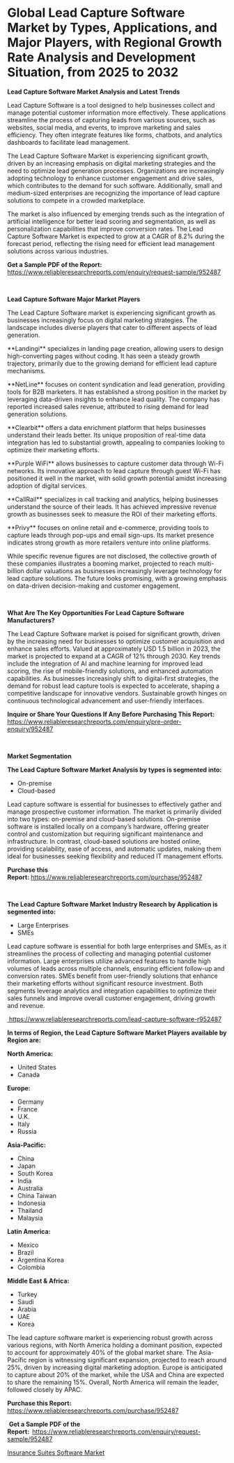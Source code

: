 <p><h1>Global Lead Capture Software Market by Types, Applications, and Major Players, with Regional Growth Rate Analysis and Development Situation, from 2025 to 2032</h1></p><p><strong>Lead Capture Software Market Analysis and Latest Trends</strong></p>
<p><p>Lead Capture Software is a tool designed to help businesses collect and manage potential customer information more effectively. These applications streamline the process of capturing leads from various sources, such as websites, social media, and events, to improve marketing and sales efficiency. They often integrate features like forms, chatbots, and analytics dashboards to facilitate lead management.</p><p>The Lead Capture Software Market is experiencing significant growth, driven by an increasing emphasis on digital marketing strategies and the need to optimize lead generation processes. Organizations are increasingly adopting technology to enhance customer engagement and drive sales, which contributes to the demand for such software. Additionally, small and medium-sized enterprises are recognizing the importance of lead capture solutions to compete in a crowded marketplace.</p><p>The market is also influenced by emerging trends such as the integration of artificial intelligence for better lead scoring and segmentation, as well as personalization capabilities that improve conversion rates. The Lead Capture Software Market is expected to grow at a CAGR of 8.2% during the forecast period, reflecting the rising need for efficient lead management solutions across various industries.</p></p>
<p><strong>Get a Sample PDF of the Report:&nbsp;</strong> <a href="https://www.reliableresearchreports.com/enquiry/request-sample/952487?utm_campaign=2652&utm_medium=2&utm_source=Github&utm_content=ia&utm_term=07032025&utm_id=lead-capture-software">https://www.reliableresearchreports.com/enquiry/request-sample/952487</a></p>
<p>&nbsp;</p>
<p><strong>Lead Capture Software Major Market Players</strong></p>
<p><p>The Lead Capture Software market is experiencing significant growth as businesses increasingly focus on digital marketing strategies. The landscape includes diverse players that cater to different aspects of lead generation.</p><p>**Landingi** specializes in landing page creation, allowing users to design high-converting pages without coding. It has seen a steady growth trajectory, primarily due to the growing demand for efficient lead capture mechanisms.</p><p>**NetLine** focuses on content syndication and lead generation, providing tools for B2B marketers. It has established a strong position in the market by leveraging data-driven insights to enhance lead quality. The company has reported increased sales revenue, attributed to rising demand for lead generation solutions.</p><p>**Clearbit** offers a data enrichment platform that helps businesses understand their leads better. Its unique proposition of real-time data integration has led to substantial growth, appealing to companies looking to optimize their marketing efforts.</p><p>**Purple WiFi** allows businesses to capture customer data through Wi-Fi networks. Its innovative approach to lead capture through guest Wi-Fi has positioned it well in the market, with solid growth potential amidst increasing adoption of digital services.</p><p>**CallRail** specializes in call tracking and analytics, helping businesses understand the source of their leads. It has achieved impressive revenue growth as businesses seek to measure the ROI of their marketing efforts.</p><p>**Privy** focuses on online retail and e-commerce, providing tools to capture leads through pop-ups and email sign-ups. Its market presence indicates strong growth as more retailers venture into online platforms.</p><p>While specific revenue figures are not disclosed, the collective growth of these companies illustrates a booming market, projected to reach multi-billion dollar valuations as businesses increasingly leverage technology for lead capture solutions. The future looks promising, with a growing emphasis on data-driven decision-making and customer engagement.</p></p>
<p>&nbsp;</p>
<p><strong>What Are The Key Opportunities For Lead Capture Software Manufacturers?</strong></p>
<p><p>The Lead Capture Software market is poised for significant growth, driven by the increasing need for businesses to optimize customer acquisition and enhance sales efforts. Valued at approximately USD 1.5 billion in 2023, the market is projected to expand at a CAGR of 12% through 2030. Key trends include the integration of AI and machine learning for improved lead scoring, the rise of mobile-friendly solutions, and enhanced automation capabilities. As businesses increasingly shift to digital-first strategies, the demand for robust lead capture tools is expected to accelerate, shaping a competitive landscape for innovative vendors. Sustainable growth hinges on continuous technological advancement and user-friendly interfaces.</p></p>
<p><strong>Inquire or Share Your Questions If Any Before Purchasing This Report:</strong> <a href="https://www.reliableresearchreports.com/enquiry/pre-order-enquiry/952487?utm_campaign=2652&utm_medium=2&utm_source=Github&utm_content=ia&utm_term=07032025&utm_id=lead-capture-software">https://www.reliableresearchreports.com/enquiry/pre-order-enquiry/952487</a></p>
<p>&nbsp;</p>
<p><strong>Market Segmentation</strong></p>
<p><strong>The Lead Capture Software Market Analysis by types is segmented into:</strong></p>
<p><ul><li>On-premise</li><li>Cloud-based</li></ul></p>
<p><p>Lead capture software is essential for businesses to effectively gather and manage prospective customer information. The market is primarily divided into two types: on-premise and cloud-based solutions. On-premise software is installed locally on a company’s hardware, offering greater control and customization but requiring significant maintenance and infrastructure. In contrast, cloud-based solutions are hosted online, providing scalability, ease of access, and automatic updates, making them ideal for businesses seeking flexibility and reduced IT management efforts.</p></p>
<p><strong>Purchase this Report:&nbsp;</strong><a href="https://www.reliableresearchreports.com/purchase/952487?utm_campaign=2652&utm_medium=2&utm_source=Github&utm_content=ia&utm_term=07032025&utm_id=lead-capture-software">https://www.reliableresearchreports.com/purchase/952487</a></p>
<p>&nbsp;</p>
<p><strong>The Lead Capture Software Market Industry Research by Application is segmented into:</strong></p>
<p><ul><li>Large Enterprises</li><li>SMEs</li></ul></p>
<p><p>Lead capture software is essential for both large enterprises and SMEs, as it streamlines the process of collecting and managing potential customer information. Large enterprises utilize advanced features to handle high volumes of leads across multiple channels, ensuring efficient follow-up and conversion rates. SMEs benefit from user-friendly solutions that enhance their marketing efforts without significant resource investment. Both segments leverage analytics and integration capabilities to optimize their sales funnels and improve overall customer engagement, driving growth and revenue.</p></p>
<p><a href="https://www.reliableresearchreports.com/lead-capture-software-r952487?utm_campaign=2652&utm_medium=2&utm_source=Github&utm_content=ia&utm_term=07032025&utm_id=lead-capture-software">&nbsp;https://www.reliableresearchreports.com/lead-capture-software-r952487</a></p>
<p><strong>In terms of Region, the Lead Capture Software Market Players available by Region are:</strong></p>
<p>
    <p> <strong> North America: </strong>
        <ul>
            <li>United States</li>
            <li>Canada</li>
        </ul>
        </p> 
    <p> <strong> Europe: </strong>
        <ul>
            <li>Germany</li>
            <li>France</li>
            <li>U.K.</li>
            <li>Italy</li>
            <li>Russia</li>
        </ul>
        </p> 
    <p> <strong> Asia-Pacific: </strong>
        <ul>
            <li>China</li>
            <li>Japan</li>
            <li>South Korea</li>
            <li>India</li>
            <li>Australia</li>
            <li>China Taiwan</li>
            <li>Indonesia</li>
            <li>Thailand</li>
            <li>Malaysia</li>
        </ul>
        </p> 
    <p> <strong> Latin America: </strong>
        <ul>
            <li>Mexico</li>
            <li>Brazil</li>
            <li>Argentina Korea</li>
            <li>Colombia</li>
        </ul>
        </p> 
    <p> <strong> Middle East & Africa: </strong>
        <ul>
            <li>Turkey</li>
            <li>Saudi</li>
            <li>Arabia</li>
            <li>UAE</li>
            <li>Korea</li>
        </ul>
    </p>
    </p>
<p><p>The lead capture software market is experiencing robust growth across various regions, with North America holding a dominant position, expected to account for approximately 40% of the global market share. The Asia-Pacific region is witnessing significant expansion, projected to reach around 25%, driven by increasing digital marketing adoption. Europe is anticipated to capture about 20% of the market, while the USA and China are expected to share the remaining 15%. Overall, North America will remain the leader, followed closely by APAC.</p></p>
<p><strong>Purchase this Report: </strong><a href="https://www.reliableresearchreports.com/purchase/952487?utm_campaign=2652&utm_medium=2&utm_source=Github&utm_content=ia&utm_term=07032025&utm_id=lead-capture-software">https://www.reliableresearchreports.com/purchase/952487</a></p>
<p>&nbsp;<strong>Get a Sample PDF of the Report:&nbsp;&nbsp;</strong><a href="https://www.reliableresearchreports.com/enquiry/request-sample/952487?utm_campaign=2652&utm_medium=2&utm_source=Github&utm_content=ia&utm_term=07032025&utm_id=lead-capture-software">https://www.reliableresearchreports.com/enquiry/request-sample/952487</a></p>
<p><strong></strong></p>
<p><p><a href="https://github.com/sherikacas30/Market-Research-Report-List-1/blob/main/insurance-suites-software-market.md?utm_campaign=2652&utm_medium=2&utm_source=Github&utm_content=ia&utm_term=07032025&utm_id=lead-capture-software">Insurance Suites Software Market</a></p></p>